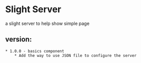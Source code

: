 # Slight Server 
a slight server to help show simple page

## version:
    * 1.0.0 - basics component
        * Add the way to use JSON file to configure the server